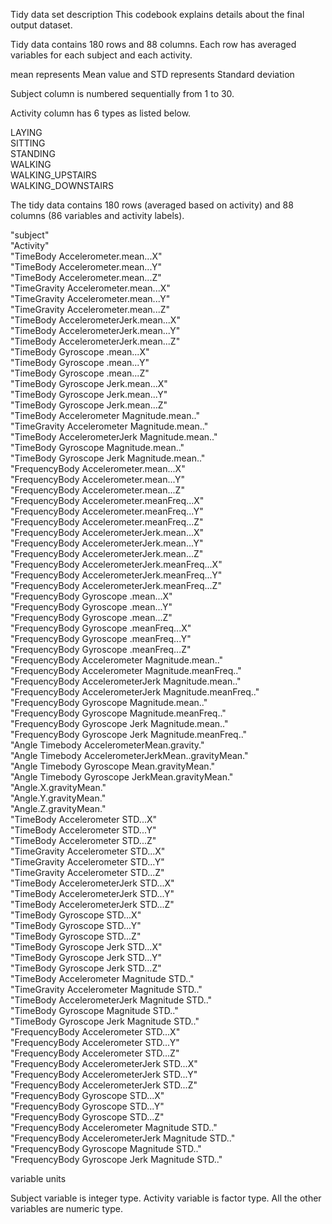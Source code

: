 Tidy data set description
This codebook explains details about the final output dataset.

Tidy data contains 180 rows and 88 columns. Each row has averaged variables for each subject and each activity.

mean represents Mean value and STD represents Standard deviation

Subject column is numbered sequentially from 1 to 30. 

Activity column has 6 types as listed below.

LAYING  
SITTING  
STANDING  
WALKING  
WALKING_UPSTAIRS  
WALKING_DOWNSTAIRS  

The tidy data contains 180 rows (averaged based on activity) and 88 columns (86 variables and activity labels).

"subject"   
"Activity"   
"TimeBody Accelerometer.mean...X"   
"TimeBody Accelerometer.mean...Y"  
"TimeBody Accelerometer.mean...Z"   
"TimeGravity Accelerometer.mean...X"   
"TimeGravity Accelerometer.mean...Y"  
"TimeGravity Accelerometer.mean...Z"   
"TimeBody AccelerometerJerk.mean...X"   
"TimeBody AccelerometerJerk.mean...Y"   
"TimeBody AccelerometerJerk.mean...Z"   
"TimeBody Gyroscope .mean...X"   
"TimeBody Gyroscope .mean...Y"   
"TimeBody Gyroscope .mean...Z"  
"TimeBody Gyroscope Jerk.mean...X"   
"TimeBody Gyroscope Jerk.mean...Y"   
"TimeBody Gyroscope Jerk.mean...Z"  
"TimeBody Accelerometer Magnitude.mean.."  
"TimeGravity Accelerometer Magnitude.mean.."  
"TimeBody AccelerometerJerk Magnitude.mean.."  
"TimeBody Gyroscope  Magnitude.mean.."  
"TimeBody Gyroscope Jerk Magnitude.mean.."   
"FrequencyBody Accelerometer.mean...X"  
"FrequencyBody Accelerometer.mean...Y"   
"FrequencyBody Accelerometer.mean...Z"  
"FrequencyBody Accelerometer.meanFreq...X"   
"FrequencyBody Accelerometer.meanFreq...Y"   
"FrequencyBody Accelerometer.meanFreq...Z"   
"FrequencyBody AccelerometerJerk.mean...X"  
"FrequencyBody AccelerometerJerk.mean...Y"   
"FrequencyBody AccelerometerJerk.mean...Z"   
"FrequencyBody AccelerometerJerk.meanFreq...X"   
"FrequencyBody AccelerometerJerk.meanFreq...Y"  
"FrequencyBody AccelerometerJerk.meanFreq...Z"  
"FrequencyBody Gyroscope .mean...X"   
"FrequencyBody Gyroscope .mean...Y"   
"FrequencyBody Gyroscope .mean...Z"   
"FrequencyBody Gyroscope .meanFreq...X"   
"FrequencyBody Gyroscope .meanFreq...Y"   
"FrequencyBody Gyroscope .meanFreq...Z"   
"FrequencyBody Accelerometer Magnitude.mean.."   
"FrequencyBody Accelerometer Magnitude.meanFreq.."  
"FrequencyBody AccelerometerJerk Magnitude.mean.."  
"FrequencyBody AccelerometerJerk Magnitude.meanFreq.."  
"FrequencyBody Gyroscope  Magnitude.mean.."  
"FrequencyBody Gyroscope  Magnitude.meanFreq.."   
"FrequencyBody Gyroscope Jerk Magnitude.mean.."  
"FrequencyBody Gyroscope Jerk Magnitude.meanFreq.."   
"Angle Timebody  AccelerometerMean.gravity."   
"Angle Timebody  AccelerometerJerkMean..gravityMean."  
"Angle Timebody  Gyroscope Mean.gravityMean."  
"Angle Timebody  Gyroscope JerkMean.gravityMean."   
"Angle.X.gravityMean."  
"Angle.Y.gravityMean."  
"Angle.Z.gravityMean."  
"TimeBody Accelerometer STD...X"  
"TimeBody Accelerometer STD...Y"  
"TimeBody Accelerometer STD...Z"   
"TimeGravity Accelerometer STD...X"  
"TimeGravity Accelerometer STD...Y"  
"TimeGravity Accelerometer STD...Z"  
"TimeBody AccelerometerJerk STD...X"  
"TimeBody AccelerometerJerk STD...Y"  
"TimeBody AccelerometerJerk STD...Z"   
"TimeBody Gyroscope  STD...X"   
"TimeBody Gyroscope  STD...Y"  
"TimeBody Gyroscope  STD...Z"   
"TimeBody Gyroscope Jerk STD...X"  
"TimeBody Gyroscope Jerk STD...Y"   
"TimeBody Gyroscope Jerk STD...Z"  
"TimeBody Accelerometer Magnitude STD.."   
"TimeGravity Accelerometer Magnitude STD.."  
"TimeBody AccelerometerJerk Magnitude STD.."  
"TimeBody Gyroscope  Magnitude STD.."   
"TimeBody Gyroscope Jerk Magnitude STD.."   
"FrequencyBody Accelerometer STD...X"   
"FrequencyBody Accelerometer STD...Y"   
"FrequencyBody Accelerometer STD...Z"   
"FrequencyBody AccelerometerJerk STD...X"  
"FrequencyBody AccelerometerJerk STD...Y"   
"FrequencyBody AccelerometerJerk STD...Z"   
"FrequencyBody Gyroscope  STD...X"   
"FrequencyBody Gyroscope  STD...Y"   
"FrequencyBody Gyroscope  STD...Z"   
"FrequencyBody Accelerometer Magnitude STD.."  
"FrequencyBody AccelerometerJerk Magnitude STD.."  
"FrequencyBody Gyroscope  Magnitude STD.."   
"FrequencyBody Gyroscope Jerk Magnitude STD.."  

variable units  

Subject variable is integer type. Activity variable is factor type. All the other variables are numeric type.
